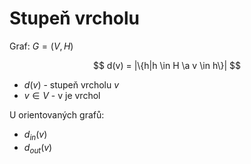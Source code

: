 # Stupeň vrcholu
Graf:
$G = (V,H)$

$$
d(v) = |\{h|h \in H \a v \in h\}|
$$
- $d(v)$ - stupeň vrcholu $v$
- $v \in V$ - v je vrchol

U orientovaných grafů:
- $d_{in}(v)$
- $d_{out}(v)$
